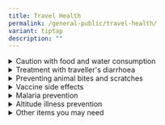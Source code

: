```yaml
---
title: Travel Health
permalink: /general-public/travel-health/
variant: tiptap
description: ""
---
```

<div data-type="detailGroup" class="isomer-accordion isomer-accordion-white">
<details class="isomer-details">
<summary>Caution with food and water consumption</summary>
<div data-type="detailsContent" class="isomer-details-content">
<p>Travellers’ diarrhoea is the most common infectious problem encountered
by travellers. Follow these tips for safe consumption of food and drink:</p>
<ul data-tight="true" class="tight">
<li>
<p>Wash your hands often with soap and water, especially before eating. If
soap and water are not available, use an alcohol-based hand gel (with at
least 60% alcohol).</p>
</li>
<li>
<p>Drink only bottled or boiled water (1 minute at full boil), or canned
drinks. Avoid tap water and ice.</p>
</li>
<li>
<p>Make sure food is well-cooked and at a hot temperature.</p>
</li>
<li>
<p>Do not eat or drink unpasteurized dairy (milk) products.</p>
</li>
<li>
<p>Fruits which can be peeled are safer. Avoid uncooked vegetables, including
salads.</p>
</li>
<li>
<p>Avoid food purchased from street vendors.</p>
</li>
</ul>
</div>
</details>
<details class="isomer-details">
<summary>Treatment with traveller's diarrhoea</summary>
<div data-type="detailsContent" class="isomer-details-content">
<p>Diseases from food and water cause diarrhoea, vomiting, as well as fever
in severe cases. Most cases of travellers’ diarrhoea will improve after
2-3 days without needing antibiotics. Severe diarrhoea includes more than
5-10 loose stools per day, bloody stools or with fever.&nbsp;Treatment
consists of:</p>
<ul data-tight="true" class="tight">
<li>
<p>Replacing fluids and electrolytes (salts and sugars) that are lost by
diarrhoea. Oral rehydration salts are available at most pharmacies – follow
package instructions.</p>
</li>
<li>
<p>Bring all <strong>anti-diarrheal medicine </strong>with you so you can
treat mild cases yourself. Pepto-Bismol, <strong>Lomotil </strong>or <strong>Imodium </strong>can
be used to treat diarrhoea.</p>
</li>
<li>
<p>Ciprofloxacin / Azithomycin (antibiotic available by doctor’s prescription).
Ciprofloxacin 500mg twice daily for up to 3 days (or Azithromycin 1000mg
as a single dose) may be effective for treating severe traveller’s diarrhoea.</p>
</li>
<li>
<p>If you have severe or prolonged diarrhoea (lasting more than 7 days),
it is advisable to seek medical attention.</p>
</li>
</ul>
<p></p>
<p>Stool tests may be required to check for bacteria or parasites.</p>
</div>
</details>
<details class="isomer-details">
<summary>Preventing animal bites and scratches</summary>
<div data-type="detailsContent" class="isomer-details-content">
<p>Animal bites and scratches may cause wound infections or transmit rabies.
Humans who develop rabies uniformity die as a result. It is important to
understand how to reduce your risk, and what to do if you do get bitten
or scratched.</p>
<ul>
<li>
<p>Avoid feeding or touching animals, especially stray dogs. Even animals
that look healthy may have rabies or other diseases. Bats may transmit
rabies via close contact alone.</p>
</li>
<li>
<p>Help children stay safe by supervising them when around animals, and instructing
them to report any animal bites/ scratches <strong><em>immediately</em></strong>.
<br>
</p>
<p><strong>*** If you are bitten or scratched, wash the wound immediately with soap and water for 15 minutes.&nbsp; Call a doctor immediately for rabies post-exposure prevention. This consists of a series of 4-5 rabies vaccines, given over 21-28 days. If you have never had a rabies vaccine before, you may also need rabies immunoglobulin (RIG). RIG must be administered as soon as possible (but no later than 7 days after starting rabies vaccines).</strong>
</p>
</li>
<li>
<p>Be sure to inform your doctor and/or state health department of any rabies
exposure.</p>
</li>
</ul>
</div>
</details>
<details class="isomer-details">
<summary>Vaccine side effects</summary>
<div data-type="detailsContent" class="isomer-details-content">
<p>Vaccinations you receive may cause pain, redness or swelling at the injection
site. Occasionally, fever, headache or muscle aches also occur. Most of
these side effects are mild, and resolve over 1-3 days. You may take paracetamol
to relieve these symptoms. If uncommon side effects occur (rash, fits,
numbness, weakness, etc.) please contact the Traveller’s Health and Vaccination
Clinic. We will assess and advise if you should avoid that vaccine in future.
If the reaction is serious (swelling of the lip, tongue or face, difficulty
breathing, loss of consciousness), please proceed to the nearest hospital
emergency room. If the reaction is serious and related to the vaccine,
we may also have to notify the health authorities.</p>
<h3><strong>Specific Vaccine Precautions</strong></h3>
<p>If you received MMR, Yellow Fever or Varicella (chickenpox) vaccines,
avoid pregnancy for 1-3 months.&nbsp; Persons who receive yellow fever
vaccine should avoid donating blood for 10 days.</p>
</div>
</details>
<details class="isomer-details">
<summary>Malaria prevention</summary>
<div data-type="detailsContent" class="isomer-details-content">
<p>Malaria is a serious illness, transmitted by Anopheles mosquitoes. Symptoms
include fever, chills, headache (may be mistaken for “the flu” or “a stomach
virus”). In certain cases, death results within a few days. Malaria risks
vary in different countries (and in areas within the same country). If
you develop fever (&gt;38.3 C or &gt; 101F) during your visit in malarious
areas, or within 12 months such a visit, notify your doctor.</p>
<p>You can reduce your risk of catching malaria by using personal protective
measures.</p>
<ul data-tight="true" class="tight">
<li>
<p>Use insect repellant containing DEET on exposed skin after dusk</p>
</li>
<li>
<p>Wearing long pants and long-sleeved clothing</p>
</li>
<li>
<p>Using insecticide-treated bednets, or sleeping in a mosquito-free setting</p>
</li>
</ul>
<p>Anti-malaria medications can be used for prevention, and are usually 80-90%
effective.</p>
<p></p>
<p><strong>Drugs used for preventing malaria (Prophylaxis)</strong>
</p>
<table style="minWidth: 75px">
<colgroup>
<col>
<col>
<col>
</colgroup>
<tbody>
<tr>
<td rowspan="1" colspan="1">
<p>Malarone (atovaquone
<br>/proguanil)
<br>(Doctor’s prescription needed)</p>
</td>
<td rowspan="1" colspan="1">
<p>Adult tablets
<br>(250/100mg)
<br>1 tablet <strong>daily</strong>
</p>
</td>
<td rowspan="1" colspan="1">
<p>1) To start <strong>1-2 days before travel</strong> to malarious areas
<br>2) <strong>Every day during travel</strong>
<br>3) <strong>7 days after leaving</strong> malarious area
<br>Avoid for persons with severe kidney problems</p>
</td>
</tr>
<tr>
<td rowspan="1" colspan="1">
<p>Doxycycline
<br>(Doctor’s prescription needed)</p>
</td>
<td rowspan="1" colspan="1">
<p>100 mg <strong>daily</strong>
</p>
</td>
<td rowspan="1" colspan="1">
<p>1) To start <strong>1-2 days before travel</strong> to malarious areas
<br>2) <strong>Every day during travel</strong>
<br>3) <strong>28 days after leaving</strong> malarious area
<br>Avoid for pregnant women and children &lt; 8 years</p>
</td>
</tr>
<tr>
<td rowspan="1" colspan="1">
<p>Mefloquine
<br>(Over-the-counter)</p>
</td>
<td rowspan="1" colspan="1">
<p>250 mg <strong>once a week</strong>
</p>
</td>
<td rowspan="1" colspan="1">
<p>1) To start <strong>1-2 weeks before travel</strong> to malarious areas
<br>2) <strong>Every week during travel</strong>
<br>3) <strong>4 weeks after leaving</strong> such areas
<br>Avoid for persons with seizures, depression or other psychiatric disorders,
cardiac condition (heart rhythm) abnormalities or previous intolerance
to mefloquine</p>
</td>
</tr>
</tbody>
</table>
</div>
</details>
<details class="isomer-details">
<summary>Altitude illness prevention</summary>
<div data-type="detailsContent" class="isomer-details-content">
<p>Altitude illness refers to the symptoms experienced due to lower oxygen
pressure at higher altitudes, typically above 3000m. This can worsen to
severe acute mountain sickness (AMS), high altitude pulmonary edema (HAPE)
or high altitude cerebral edema (HACE). Be familiar with the symptoms of
these conditions prior to travel. You can reduce your risk of serious altitude
illness by:</p>
<ul data-tight="true" class="tight">
<li>
<p>Ascending gradually and allowing your body time to acclimatize</p>
</li>
<li>
<p>Being well hydrated and avoiding alcohol at high altitudes</p>
</li>
<li>
<p>Immediate, rapid descent if symptoms develop (urgent medical care for
severe disease)</p>
</li>
<li>
<p><strong>Diamox (accetazolamide) 250mg twice daily (or 125mg 4 times daily)<br>(Doctor’s prescription needed) </strong>starting
24 hours before ascent until return to lower altitude can help reduce altitude
illness. Avoid if allergic to sulfa drugs. (Dexamethasone 4mg 4 times daily
may be useful in immediate treatment of HAPE/ or HACE)</p>
</li>
</ul>
</div>
</details>
<details class="isomer-details">
<summary>Other items you may need</summary>
<div data-type="detailsContent" class="isomer-details-content">
<ul data-tight="true" class="tight">
<li>
<p>Iodine tablets and portable water filters to purify water if bottled water
is unavailable</p>
</li>
<li>
<p>Insect repellent with <strong>_ 20% DEET </strong>on exposed skin. Re-apply
every 4-6 hours</p>
</li>
<li>
<p>First aid kit, or travel kit (may be purchased at the pharmacy)</p>
</li>
</ul>
</div>
</details>
</div>
<p></p>